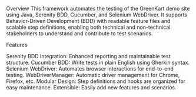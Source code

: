 Overview
This framework automates the testing of the GreenKart demo site using Java, Serenity BDD, Cucumber, and Selenium WebDriver. It supports Behavior-Driven Development (BDD) with readable feature files and scalable step definitions, enabling both technical and non-technical stakeholders to understand and contribute to test scenarios.

Features

Serenity BDD Integration: Enhanced reporting and maintainable test structure.
Cucumber BDD: Write tests in plain English using Gherkin syntax.
Selenium WebDriver: Automates browser interactions for end-to-end testing.
WebDriverManager: Automatic driver management for Chrome, Firefox, etc.
Modular Design: Step definitions and hooks are organized for easy maintenance.
Extensible: Easily add new features and scenarios.
